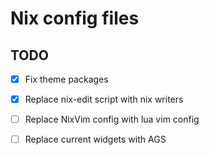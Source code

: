 # Nix config files

## TODO

- [x] Fix theme packages
- [x] Replace nix-edit script with nix writers
- [ ] Replace NixVim config with lua vim config
- [ ] Replace current widgets with AGS


